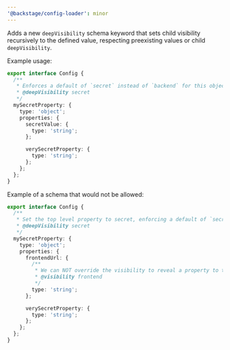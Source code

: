 ```yaml
---
'@backstage/config-loader': minor
---
```


Adds a new `deepVisibility` schema keyword that sets child visibility recursively to the defined value, respecting preexisting values or child `deepVisibility`.

Example usage:

```ts
export interface Config {
  /**
   * Enforces a default of `secret` instead of `backend` for this object.
   * @deepVisibility secret
   */
  mySecretProperty: {
    type: 'object';
    properties: {
      secretValue: {
        type: 'string';
      };

      verySecretProperty: {
        type: 'string';
      };
    };
  };
}
```

Example of a schema that would not be allowed:

```ts
export interface Config {
  /**
   * Set the top level property to secret, enforcing a default of `secret` instead of `backend` for this object.
   * @deepVisibility secret
   */
  mySecretProperty: {
    type: 'object';
    properties: {
      frontendUrl: {
        /**
         * We can NOT override the visibility to reveal a property to the front end.
         * @visibility frontend
         */
        type: 'string';
      };

      verySecretProperty: {
        type: 'string';
      };
    };
  };
}
```
